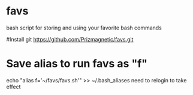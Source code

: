 # favs
bash script for storing and using your favorite bash commands


#Install
git https://github.com/Prizmagnetic/favs.git


# Save alias to run favs as "f"
echo "alias f='~/favs/favs.sh'" >> ~/.bash_aliases 
need to relogin to take effect
